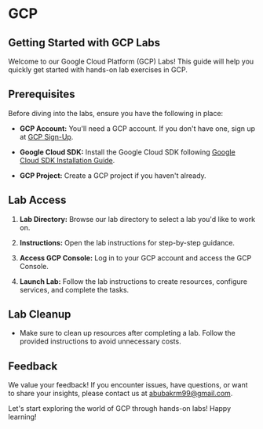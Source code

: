 # GCP

## Getting Started with GCP Labs

Welcome to our Google Cloud Platform (GCP) Labs! This guide will help you quickly get started with hands-on lab exercises in GCP.

## Prerequisites

Before diving into the labs, ensure you have the following in place:

- **GCP Account:** You'll need a GCP account. If you don't have one, sign up at [GCP Sign-Up](https://cloud.google.com).

- **Google Cloud SDK:** Install the Google Cloud SDK following [Google Cloud SDK Installation Guide](https://cloud.google.com/sdk).

- **GCP Project:** Create a GCP project if you haven't already.

## Lab Access

1. **Lab Directory:** Browse our lab directory to select a lab you'd like to work on.

2. **Instructions:** Open the lab instructions for step-by-step guidance.

3. **Access GCP Console:** Log in to your GCP account and access the GCP Console.

4. **Launch Lab:** Follow the lab instructions to create resources, configure services, and complete the tasks.

## Lab Cleanup

- Make sure to clean up resources after completing a lab. Follow the provided instructions to avoid unnecessary costs.

## Feedback

We value your feedback! If you encounter issues, have questions, or want to share your insights, please contact us at [abubakrm99@gmail.com](https://mail.google.com/mail/u/0/?tab=rm&ogbl#inbox?compose=new]).

Let's start exploring the world of GCP through hands-on labs! Happy learning!
